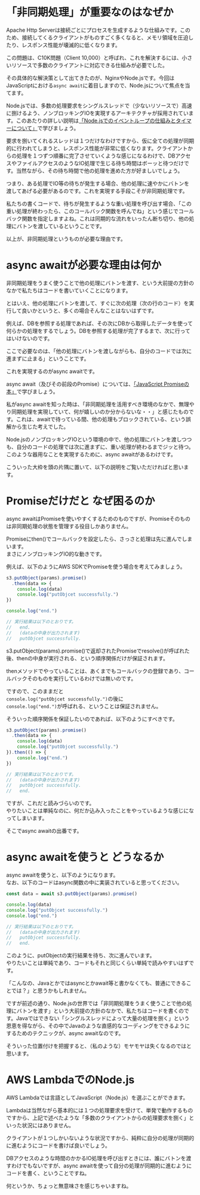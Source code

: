 # 「非同期処理」が重要なのはなぜか

Apache Http Serverは接続ごとにプロセスを生成するような仕組みです。このため、接続してくるクライアントがものすごく多くなると、メモリ領域を圧迫したり、レスポンス性能が壊滅的に低くなります。

この問題は、C10K問題（Client 10,000）と呼ばれ、これを解決するには、小さいリソースで多数のクライアントに対応できる仕組みが必要でした。

その具体的な解決策として出てきたのが、NginxやNode.jsです。今回はJavaScriptにおける`async await`に着目しますので、Node.jsについて焦点を当てます。

Node.jsでは、多数の処理要求をシングルスレッドで（少ないリソースで）高速に捌けるよう、ノンブロッキングIOを実現するアーキテクチャが採用されています。このあたりの詳しい説明は[「Node.jsでのイベントループの仕組みとタイマーについて」](https://blog.hiroppy.me/entry/nodejs-event-loop)で学びましょう。

要求を捌いてくれるスレッドは１つだけなわけですから、仮に全ての処理が同期的に行われてしまうと、レスポンス性能が非常に低くなります。クライアントからの処理を１つずつ順番に完了させていくような感じになるわけで、DBアクセスやファイルアクセスのようなIO処理で生じる待ち時間はボーッと待つだけです。当然ながら、その待ち時間で他の処理を進めた方が好ましいでしょう。

つまり、ある処理でIO等の待ちが発生する場合、他の処理に速やかにバトンを渡してあげる必要があるのです。これを実現する手段こそが非同期処理です。

私たちの書くコードで、待ちが発生するような重い処理を呼び出す場合、「この重い処理が終わったら、このコールバック関数を呼んでね」という感じでコールバック関数を指定しますよね。これは同期的な流れをいったん断ち切り、他の処理にバトンを渡しているということです。

以上が、非同期処理というものが必要な理由です。

# async awaitが必要な理由は何か

非同期処理をうまく使うことで他の処理にバトンを渡す、という大前提の方針のなかで私たちはコードを書いていくことになります。

とはいえ、他の処理にバトンを渡して、すぐに次の処理（次の行のコード）を実行して良いかというと、多くの場合そんなことはないはずです。

例えば、DBを参照する処理であれば、その次にDBから取得したデータを使って何らかの処理をするでしょう。DBを参照する処理が完了するまで、次に行ってはいけないのです。

ここで必要なのは、「他の処理にバトンを渡しながらも、自分のコードでは次に進まずに止まる」ということです。

これを実現するのがasync awaitです。

async await（及びその前段のPromise）については、[「JavaScript Promiseの本」](https://azu.github.io/promises-book/)で学びましょう。

私がasync awaitを知った時は、「非同期処理を活用すべき環境のなかで、無理やり同期処理を実現していて、何が嬉しいのか分からないな・・」と感じたものです。これは、awaitで待っている間、他の処理もブロックされている、という誤解から生じた考えでした。

Node.jsのノンブロッキングIOという環境の中で、他の処理にバトンを渡しつつも、自分のコードの処理では次に進まずに、重い処理が終わるまでジッと待つ。このような器用なことを実現するために、async awaitがあるわけです。

こういった大枠を頭の片隅に置いて、以下の説明をご覧いただければと思います。

# Promiseだけだと なぜ困るのか

async awaitはPromiseを使いやすくするためのものですが、Promiseそのものは非同期処理の状態を管理する役目しかありません。

Promiseにthen()でコールバックを設定したら、さっさと処理は先に進んでしまいます。  
まさにノンブロッキングIO的な動きです。

例えば、以下のようにAWS SDKでPromiseを使う場合を考えてみましょう。

```javascript
s3.putObject(params).promise()
  .then(data => {
    console.log(data)
    console.log("putObjcet successfully.")
})

console.log("end.")

// 実行結果は以下のとおりです。
//   end.
//   (dataの中身が出力されます)
//   putObjcet successfully.
```

s3.putObject(params).promise()で返却されたPromiseでresolve()が呼ばれた後、thenの中身が実行される、という順序関係だけが保証されます。

thenメソッドでやっていることは、あくまでもコールバックの登録であり、コールバックそのものを実行しているわけでは無いのです。

ですので、このままだと  
`console.log("putObjcet successfully.")`の後に  
`console.log("end.")`が呼ばれる、ということは保証されません。

そういった順序関係を保証したいのであれば、以下のようにすべきです。

```javascript
s3.putObject(params).promise()
  .then(data => {
    console.log(data)
    console.log("putObjcet successfully.")
}).then(() => {
    console.log("end.")
})

// 実行結果は以下のとおりです。
//   (dataの中身が出力されます)
//   putObjcet successfully.
//   end.
```

ですが、これだと読みづらいのです。  
やりたいことは単純なのに、何だか込み入ったことをやっているような感じになってしまいます。

そこでasync awaitの出番です。

# async awaitを使うと どうなるか

async awaitを使うと、以下のようになります。  
なお、以下のコードはasync関数の中に実装されていると思ってください。

```javascript
const data = await s3.putObject(params).promise()

console.log(data)
console.log("putObjcet successfully.")
console.log("end.")

// 実行結果は以下のとおりです。
//   (dataの中身が出力されます)
//   putObjcet successfully.
//   end.
```

このように、putObjectの実行結果を待ち、次に進んでいます。  
やりたいことは単純であり、コードもそれと同じくらい単純で読みやすいはずです。

「こんなの、Javaとかではasyncとかawait等と書かなくても、普通にできることでは？」と思うかもしれません。

ですが前述の通り、Node.jsの世界では「非同期処理をうまく使うことで他の処理にバトンを渡す」という大前提の方針のなかで、私たちはコードを書くのです。Javaではできない「シングルスレッドによって大量の処理を捌く」という恩恵を得ながら、その中でJavaのような直感的なコーディングをできるようにするためのテクニックが、async awaitなのです。

そういった位置付けを把握すると、（私のような）モヤモヤは失くなるのではと思います。

# AWS LambdaでのNode.js
AWS Lambdaでは言語としてJavaScript（Node.js）を選ぶことができます。

Lambdaは当然ながら基本的には１つの処理要求を受けて、単発で動作するものですから、上記で述べたような「多数のクライアントからの処理要求を捌く」といった状況にはありません。

クライアントが１つしかいないような状況ですから、純粋に自分の処理が同期的に進むようにコードを書けば良いでしょう。

DBアクセスのような時間のかかるIO処理を呼び出すときには、誰にバトンを渡すわけでもないですが、async awaitを使って自分の処理が同期的に進むようにコードを書く、ということですね。

何というか、ちょっと無意味さを感じちゃいますね。
